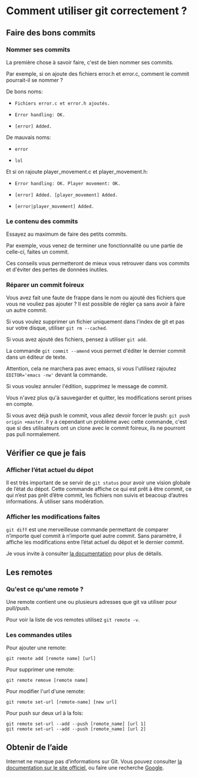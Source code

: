 # Comment utiliser git correctement ?

## Faire des bons commits

### Nommer ses commits

La première chose à savoir faire, c'est de bien nommer ses commits.

Par exemple, si on ajoute des fichiers error.h et error.c, comment le commit pourrait-il se nommer ?

De bons noms:

  - `Fichiers error.c et error.h ajoutés.`

  - `Error handling: OK.`

  - `[error] Added.`

De mauvais noms:

  - `error`

  - `lol`

Et si on rajoute player_movement.c et player_movement.h:

  - `Error handling: OK. Player movement: OK.`

  - `[error] Added. [player_movement] Added.`

  - `[error|player_movement] Added.`

### Le contenu des commits

Essayez au maximum de faire des petits commits.

Par exemple, vous venez de terminer une fonctionnalité ou une partie de celle-ci, faites un commit.

Ces conseils vous permetteront de mieux vous retrouver dans vos commits et d'éviter des pertes de données inutiles.

### Réparer un commit foireux

Vous avez fait une faute de frappe dans le nom ou ajouté des fichiers que vous ne vouliez pas ajouter ? Il est possible de régler ça sans avoir à faire un autre commit.

Si vous voulez supprimer un fichier uniquement dans l'index de git et pas sur votre disque, utiliser `git rm --cached`.

Si vous avez ajouté des fichiers, pensez à utiliser `git add`.

La commande `git commit --amend` vous permet d'éditer le dernier commit dans un éditeur de texte.

Attention, cela ne marchera pas avec emacs, si vous l'utilisez rajoutez `EDITOR='emacs -nw'` devant la commande.

Si vous voulez annuler l'édition, supprimez le message de commit.

Vous n'avez plus qu'à sauvegarder et quitter, les modifications seront prises en compte.

Si vous avez déjà push le commit, vous allez devoir forcer le push: `git push origin +master`. Il y a cependant un problème avec cette commande, c'est que si des utilisateurs ont un clone avec le commit foireux, ils ne pourront pas pull normalement.

## Vérifier ce que je fais

### Afficher l’état actuel du dépot

Il est très important de se servir de `git status` pour avoir une vision
globale de l’état du dépot. Cette commande affiche ce qui est prêt à être
commit, ce qui n’est pas prêt d’être commit, les fichiers non suivis et
beacoup d’autres informations. À utiliser sans modération.

### Afficher les modifications faites

`git diff` est une merveilleuse commande permettant de comparer n’importe
quel commit à n’importe quel autre commit. Sans paramètre, il affiche les
modifications entre l’état actuel du dépot et le dernier commit.

Je vous invite à consulter [la documentation][git diff] pour plus de détails.

## Les remotes

### Qu'est ce qu'une remote ?

Une remote contient une ou plusieurs adresses que git va utiliser pour pull/push.

Pour voir la liste de vos remotes utilisez `git remote -v`.

### Les commandes utiles

Pour ajouter une remote:

```shell
git remote add [remote name] [url]
```

Pour supprimer une remote:

```shell
git remote remove [remote name]
```

Pour modifier l'url d'une remote:

```shell
git remote set-url [remote-name] [new url]
```

Pour push sur deux url à la fois:

```shell
git remote set-url --add --push [remote_name] [url 1]
git remote set-url --add --push [remote_name] [url 2]
```

## Obtenir de l’aide

Internet ne manque pas d’informations sur Git. Vous pouvez consulter [la
documentation sur le site officiel][gitscm], ou faire une recherche
[Google][google].

[git diff]: https://git-scm.com/docs/git-diff
[gitscm]: https://git-scm.com/doc
[google]: https://google.com/
